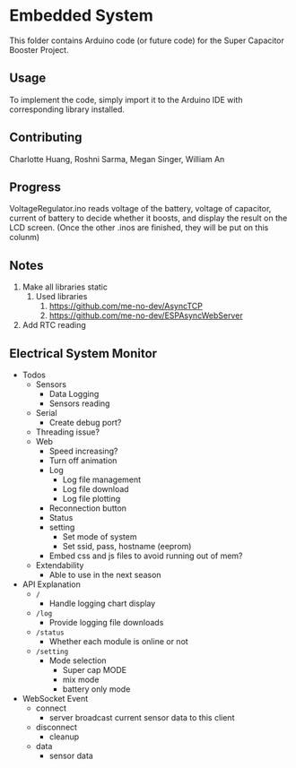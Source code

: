 # Embedded System

This folder contains Arduino code (or future code) for the Super Capacitor Booster Project.

## Usage

To implement the code, simply import it to the Arduino IDE with corresponding library installed.

## Contributing

Charlotte Huang, Roshni Sarma, Megan Singer, William An

## Progress

VoltageRegulator.ino reads voltage of the battery, voltage of capacitor, current of battery to decide whether it boosts, and display the result on the LCD screen.
(Once the other .inos are finished, they will be put on this colunm)

## Notes

1. Make all libraries static
   1. Used libraries
      1. https://github.com/me-no-dev/AsyncTCP
      2. https://github.com/me-no-dev/ESPAsyncWebServer
1. Add RTC reading

## Electrical System Monitor

* Todos
  * Sensors
    * Data Logging
    * Sensors reading
  * Serial
    * Create debug port?
  * Threading issue?
  * Web
    * Speed increasing?
    * Turn off animation
    * Log
      * Log file management
      * Log file download
      * Log file plotting
    * Reconnection button
    * Status
    * setting
      * Set mode of system
      * Set ssid, pass, hostname (eeprom)
    * Embed css and js files to avoid running out of mem?
  * Extendability
    * Able to use in the next season
* API Explanation
  * `/`
    * Handle logging chart display
  * `/log`
    * Provide logging file downloads 
  * `/status`
    * Whether each module is online or not
  * `/setting`
    * Mode selection
      * Super cap MODE
      * mix mode
      * battery only mode
* WebSocket Event
  * connect
    * server broadcast current sensor data to this client
  * disconnect
    * cleanup
  * data
    * sensor data

